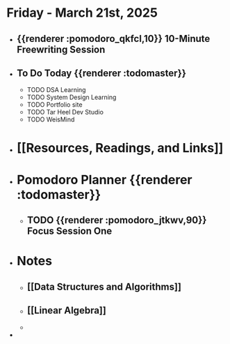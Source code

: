 # Friday - March 21st, 2025
- ## {{renderer :pomodoro_qkfcl,10}}  10-Minute Freewriting Session
- ## To Do Today {{renderer :todomaster}}
	- TODO DSA Learning
	- TODO System Design Learning
	- TODO Portfolio site
	- TODO Tar Heel Dev Studio
	- TODO WeisMind
- # [[Resources, Readings, and Links]]
- # Pomodoro Planner {{renderer :todomaster}}
	- ## TODO {{renderer :pomodoro_jtkwv,90}}  Focus Session One
- # Notes
	- ## [[Data Structures and Algorithms]]
	- ## [[Linear Algebra]]
	-
-